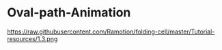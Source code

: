 # Oval-path-Animation

https://raw.githubusercontent.com/Ramotion/folding-cell/master/Tutorial-resources/1.3.png
